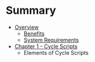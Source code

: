 # Summary

* [Overview](README.md)
   * [Benefits](benefits.md)
   * [System Requirements](system_requirements.md)
* [Chapter 1 - Cycle Scripts](chapter1.md)
   * Elements of Cycle Scripts

